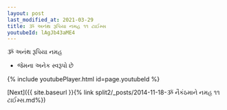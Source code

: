 ```yaml
---
layout: post
last_modified_at: 2021-03-29
title: ૐ અનંથ રૂપિયા નમહ ૧૧ ટાઈમ્સ
youtubeId: lAgJb43aME4
---
```

 
 
 ૐ અનંથ રૂપિયા નમહ  
 
 -  જેમના અનેક સ્વરૂપો છે 
 
  
 
  
 
 
 
 
 
 


{% include youtubePlayer.html id=page.youtubeId %}
 
[Next]({{ site.baseurl }}{% link  split2/_posts/2014-11-18-ૐ નૈકંઠમાને નમહ ૧૧ ટાઈમ્સ.md%})
 
